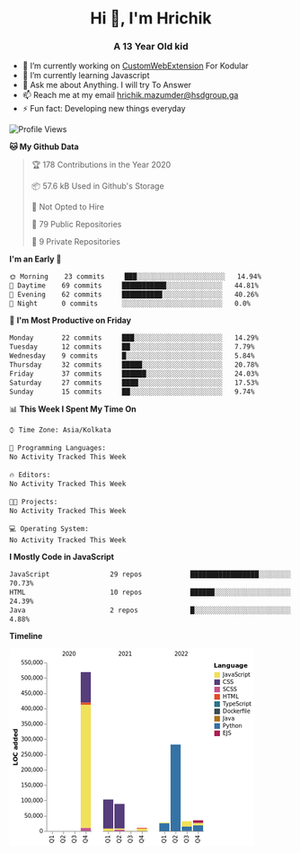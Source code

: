 <h1 align="center">Hi 👋, I'm Hrichik</h1>
<h3 align="center">A 13 Year Old kid</h3>


- 🔭 I’m currently working on [CustomWebExtension](https://github.com/hrichiksite/CustomWebExtension) For Kodular
- 🌱 I’m currently learning Javascript
- 💬 Ask me about Anything. I will try To Answer
- 📫 Reach me at my email hrichik.mazumder@hsdgroup.ga
- ⚡ Fun fact: Developing new things everyday

<!--START_SECTION:waka-->
![Profile Views](http://img.shields.io/badge/Profile%20Views-0-blue)

**🐱 My Github Data** 

> 🏆 178 Contributions in the Year 2020
 > 
> 📦 57.6 kB Used in Github's Storage 
 > 
> 🚫 Not Opted to Hire
 > 
> 📜 79 Public Repositories
 > 
> 🔑 9 Private Repositories 

**I'm an Early 🐤** 

```text
🌞 Morning    23 commits     ███░░░░░░░░░░░░░░░░░░░░░░   14.94% 
🌆 Daytime    69 commits     ███████████░░░░░░░░░░░░░░   44.81% 
🌃 Evening    62 commits     ██████████░░░░░░░░░░░░░░░   40.26% 
🌙 Night      0 commits      ░░░░░░░░░░░░░░░░░░░░░░░░░   0.0%

```
📅 **I'm Most Productive on Friday** 

```text
Monday       22 commits     ███░░░░░░░░░░░░░░░░░░░░░░   14.29% 
Tuesday      12 commits     ██░░░░░░░░░░░░░░░░░░░░░░░   7.79% 
Wednesday    9 commits      █░░░░░░░░░░░░░░░░░░░░░░░░   5.84% 
Thursday     32 commits     █████░░░░░░░░░░░░░░░░░░░░   20.78% 
Friday       37 commits     ██████░░░░░░░░░░░░░░░░░░░   24.03% 
Saturday     27 commits     ████░░░░░░░░░░░░░░░░░░░░░   17.53% 
Sunday       15 commits     ██░░░░░░░░░░░░░░░░░░░░░░░   9.74%

```


📊 **This Week I Spent My Time On** 

```text
⌚︎ Time Zone: Asia/Kolkata

💬 Programming Languages: 
No Activity Tracked This Week

🔥 Editors: 
No Activity Tracked This Week

🐱‍💻 Projects: 
No Activity Tracked This Week

💻 Operating System: 
No Activity Tracked This Week

```

**I Mostly Code in JavaScript** 

```text
JavaScript               29 repos            █████████████████░░░░░░░░   70.73% 
HTML                     10 repos            ██████░░░░░░░░░░░░░░░░░░░   24.39% 
Java                     2 repos             █░░░░░░░░░░░░░░░░░░░░░░░░   4.88%

```


**Timeline**

![Chart not found](https://github.com/hrichiksite/hrichiksite/blob/master/charts/bar_graph.png) 


<!--END_SECTION:waka-->

